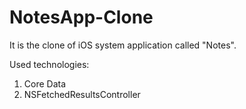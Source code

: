 # NotesApp-Clone

It is the clone of iOS system application called "Notes".

Used technologies:
1. Core Data
2. NSFetchedResultsController

